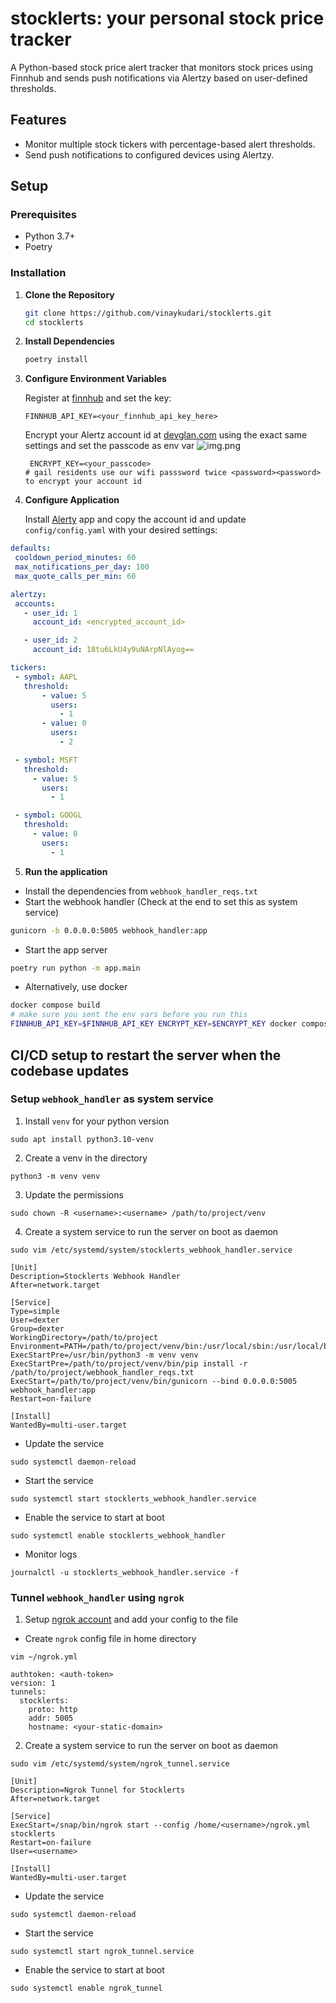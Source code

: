 # stocklerts: your personal stock price tracker

A Python-based stock price alert tracker that monitors stock prices using Finnhub and sends push notifications via Alertzy based on user-defined thresholds.

## Features

- Monitor multiple stock tickers with percentage-based alert thresholds.
- Send push notifications to configured devices using Alertzy.

## Setup

### Prerequisites

- Python 3.7+
- Poetry

### Installation

1. **Clone the Repository**

    ```bash
    git clone https://github.com/vinaykudari/stocklerts.git
    cd stocklerts
    ```

2. **Install Dependencies**

    ```bash
    poetry install
    ```

3. **Configure Environment Variables**

    Register at [finnhub](https://finnhub.io) and set the key:

    ```dotenv
    FINNHUB_API_KEY=<your_finnhub_api_key_here>
    ```
   
   Encrypt your Alertz account id at [devglan.com](https://www.devglan.com/online-tools/aes-encryption-decryption) using the exact same settings and set the passcode as env var
   ![img.png](resources/img.png)
   
   ```dotenv
    ENCRYPT_KEY=<your_passcode>
   # gail residents use our wifi passsword twice <password><password> to encrypt your account id
    ```

4. **Configure Application**

    Install [Alerty](http://alertzy.app/) app and copy the account id
    and update `config/config.yaml` with your desired settings:

 ```yaml
 defaults:
  cooldown_period_minutes: 60
  max_notifications_per_day: 100
  max_quote_calls_per_min: 60

alertzy:
  accounts:
    - user_id: 1
      account_id: <encrypted_account_id>

    - user_id: 2
      account_id: 18tu6LkU4y9uNArpNlAyog==

tickers:
  - symbol: AAPL
    threshold:
        - value: 5
          users:
            - 1
        - value: 0
          users:
            - 2

  - symbol: MSFT
    threshold:
      - value: 5
        users:
          - 1

  - symbol: GOOGL
    threshold:
      - value: 0
        users:
          - 1

 ```

5. **Run the application**

- Install the dependencies from `webhook_handler_reqs.txt`
- Start the webhook handler (Check at the end to set this as system service)
```bash
gunicorn -b 0.0.0.0:5005 webhook_handler:app
 ```
- Start the app server
 ```bash
 poetry run python -m app.main
 ```

- Alternatively, use docker
 ```bash
 docker compose build 
 # make sure you sent the env vars before you run this
 FINNHUB_API_KEY=$FINNHUB_API_KEY ENCRYPT_KEY=$ENCRYPT_KEY docker compose up
 ```

## CI/CD setup to restart the server when the codebase updates

### **Setup `webhook_handler` as system service**

1. Install `venv` for your python version
```commandline
sudo apt install python3.10-venv
```
2. Create a venv in the directory
```commandline
python3 -m venv venv
```
3. Update the permissions
```commandline
sudo chown -R <username>:<username> /path/to/project/venv
```

4. Create a system service to run the server on boot as daemon

```
sudo vim /etc/systemd/system/stocklerts_webhook_handler.service
```

```commandline
[Unit]
Description=Stocklerts Webhook Handler
After=network.target

[Service]
Type=simple
User=dexter
Group=dexter
WorkingDirectory=/path/to/project
Environment=PATH=/path/to/project/venv/bin:/usr/local/sbin:/usr/local/bin:/usr/sbin:/usr/bin:/sbin:/bin
ExecStartPre=/usr/bin/python3 -m venv venv
ExecStartPre=/path/to/project/venv/bin/pip install -r /path/to/project/webhook_handler_reqs.txt
ExecStart=/path/to/project/venv/bin/gunicorn --bind 0.0.0.0:5005 webhook_handler:app
Restart=on-failure

[Install]
WantedBy=multi-user.target
```
- Update the service
```commandline
sudo systemctl daemon-reload
```

- Start the service
```commandline
sudo systemctl start stocklerts_webhook_handler.service
```

- Enable the service to start at boot
```commandline
sudo systemctl enable stocklerts_webhook_handler
```

- Monitor logs
```commandline
journalctl -u stocklerts_webhook_handler.service -f
```

### **Tunnel `webhook_handler` using `ngrok`**

1. Setup [ngrok account](https://dashboard.ngrok.com/get-started/your-authtoken) and add your config to the file
- Create `ngrok` config file in home directory
```commandline
vim ~/ngrok.yml
```
```commandline
authtoken: <auth-token>
version: 1
tunnels:
  stocklerts:
    proto: http
    addr: 5005
    hostname: <your-static-domain>
```

2. Create a system service to run the server on boot as daemon
```
sudo vim /etc/systemd/system/ngrok_tunnel.service
```
```commandline
[Unit]
Description=Ngrok Tunnel for Stocklerts
After=network.target

[Service]
ExecStart=/snap/bin/ngrok start --config /home/<username>/ngrok.yml stocklerts
Restart=on-failure
User=<username>

[Install]
WantedBy=multi-user.target
```

- Update the service
```commandline
sudo systemctl daemon-reload
```

- Start the service
```commandline
sudo systemctl start ngrok_tunnel.service
```

- Enable the service to start at boot
```commandline
sudo systemctl enable ngrok_tunnel
```
